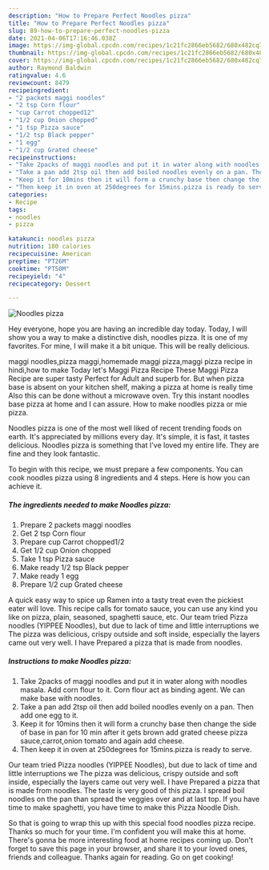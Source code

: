 ```yaml
---
description: "How to Prepare Perfect Noodles pizza"
title: "How to Prepare Perfect Noodles pizza"
slug: 89-how-to-prepare-perfect-noodles-pizza
date: 2021-04-06T17:16:46.038Z
image: https://img-global.cpcdn.com/recipes/1c21fc2866eb5682/680x482cq70/noodles-pizza-recipe-main-photo.jpg
thumbnail: https://img-global.cpcdn.com/recipes/1c21fc2866eb5682/680x482cq70/noodles-pizza-recipe-main-photo.jpg
cover: https://img-global.cpcdn.com/recipes/1c21fc2866eb5682/680x482cq70/noodles-pizza-recipe-main-photo.jpg
author: Raymond Baldwin
ratingvalue: 4.6
reviewcount: 8479
recipeingredient:
- "2 packets maggi noodles"
- "2 tsp Corn flour"
- "cup Carrot chopped12"
- "1/2 cup Onion chopped"
- "1 tsp Pizza sauce"
- "1/2 tsp Black pepper"
- "1 egg"
- "1/2 cup Grated cheese"
recipeinstructions:
- "Take 2packs of maggi noodles and put it in water along with noodles masala. Add corn flour to it. Corn flour act as binding agent. We can make base with noodles."
- "Take a pan add 2tsp oil then add boiled noodles evenly on a pan. Then add one egg to it."
- "Keep it for 10mins then it will form a crunchy base then change the side of base in pan for 10 min after it gets brown add grated cheese pizza sauce,carrot,onion tomato and again add cheese."
- "Then keep it in oven at 250degrees for 15mins.pizza is ready to serve."
categories:
- Recipe
tags:
- noodles
- pizza

katakunci: noodles pizza 
nutrition: 180 calories
recipecuisine: American
preptime: "PT26M"
cooktime: "PT50M"
recipeyield: "4"
recipecategory: Dessert

---
```



![Noodles pizza](https://img-global.cpcdn.com/recipes/1c21fc2866eb5682/680x482cq70/noodles-pizza-recipe-main-photo.jpg)

Hey everyone, hope you are having an incredible day today. Today, I will show you a way to make a distinctive dish, noodles pizza. It is one of my favorites. For mine, I will make it a bit unique. This will be really delicious.

maggi noodles,pizza maggi,homemade maggi pizza,maggi pizza recipe in hindi,how to make Today let&#39;s Maggi Pizza Recipe These Maggi Pizza Recipe are super tasty Perfect for Adult and superb for. But when pizza base is absent on your kitchen shelf, making a pizza at home is really time Also this can be done without a microwave oven. Try this instant noodles base pizza at home and I can assure. How to make noodles pizza or mie pizza.

Noodles pizza is one of the most well liked of recent trending foods on earth. It's appreciated by millions every day. It's simple, it is fast, it tastes delicious. Noodles pizza is something that I've loved my entire life. They are fine and they look fantastic.


To begin with this recipe, we must prepare a few components. You can cook noodles pizza using 8 ingredients and 4 steps. Here is how you can achieve it.

<!--inarticleads1-->

##### The ingredients needed to make Noodles pizza:

1. Prepare 2 packets maggi noodles
1. Get 2 tsp Corn flour
1. Prepare cup Carrot chopped1/2
1. Get 1/2 cup Onion chopped
1. Take 1 tsp Pizza sauce
1. Make ready 1/2 tsp Black pepper
1. Make ready 1 egg
1. Prepare 1/2 cup Grated cheese


A quick easy way to spice up Ramen into a tasty treat even the pickiest eater will love. This recipe calls for tomato sauce, you can use any kind you like on pizza, plain, seasoned, spaghetti sauce, etc. Our team tried Pizza noodles (YIPPEE Noodles), but due to lack of time and little interruptions we The pizza was delicious, crispy outside and soft inside, especially the layers came out very well. I have Prepared a pizza that is made from noodles. 

<!--inarticleads2-->

##### Instructions to make Noodles pizza:

1. Take 2packs of maggi noodles and put it in water along with noodles masala. Add corn flour to it. Corn flour act as binding agent. We can make base with noodles.
1. Take a pan add 2tsp oil then add boiled noodles evenly on a pan. Then add one egg to it.
1. Keep it for 10mins then it will form a crunchy base then change the side of base in pan for 10 min after it gets brown add grated cheese pizza sauce,carrot,onion tomato and again add cheese.
1. Then keep it in oven at 250degrees for 15mins.pizza is ready to serve.


Our team tried Pizza noodles (YIPPEE Noodles), but due to lack of time and little interruptions we The pizza was delicious, crispy outside and soft inside, especially the layers came out very well. I have Prepared a pizza that is made from noodles. The taste is very good of this pizza. I spread boil noodles on the pan than spread the veggies over and at last top. If you have time to make spaghetti, you have time to make this Pizza Noodle Dish. 

So that is going to wrap this up with this special food noodles pizza recipe. Thanks so much for your time. I'm confident you will make this at home. There's gonna be more interesting food at home recipes coming up. Don't forget to save this page in your browser, and share it to your loved ones, friends and colleague. Thanks again for reading. Go on get cooking!
